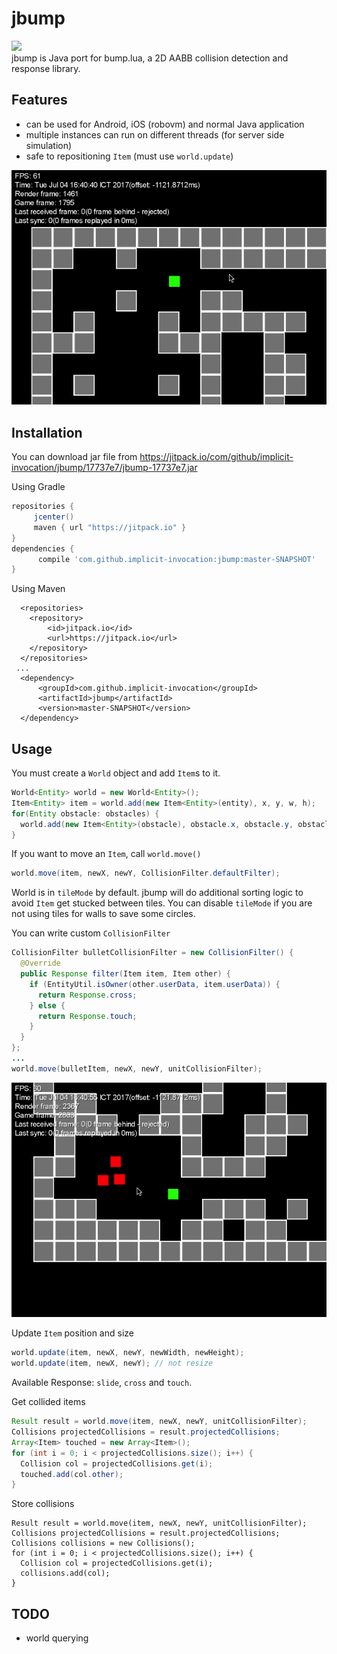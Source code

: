 # jbump

[![](https://jitpack.io/v/implicit-invocation/jbump.svg)](https://jitpack.io/#implicit-invocation/jbump)  
jbump is Java port for bump.lua, a 2D AABB collision detection and response library.

## Features
- can be used for Android, iOS (robovm) and normal Java application
- multiple instances can run on different threads (for server side simulation)
- safe to repositioning `Item` (must use `world.update`)

![Tile](images/tile.gif?raw=true "tile")

## Installation

You can download jar file from https://jitpack.io/com/github/implicit-invocation/jbump/17737e7/jbump-17737e7.jar

Using Gradle

 ```gradle
 repositories { 
      jcenter()
      maven { url "https://jitpack.io" }
 }
 dependencies {
       compile 'com.github.implicit-invocation:jbump:master-SNAPSHOT'
 }
 ```  

Using Maven

```maven
  <repositories>
    <repository>
        <id>jitpack.io</id>
        <url>https://jitpack.io</url>
    </repository>
  </repositories>
 ...
  <dependency>
      <groupId>com.github.implicit-invocation</groupId>
      <artifactId>jbump</artifactId>
      <version>master-SNAPSHOT</version>
  </dependency>

```

## Usage

You must create a `World` object and add `Item`s to it.

```Java
World<Entity> world = new World<Entity>();
Item<Entity> item = world.add(new Item<Entity>(entity), x, y, w, h);
for(Entity obstacle: obstacles) {
  world.add(new Item<Entity>(obstacle), obstacle.x, obstacle.y, obstacle.w, obstacle.h);
}
```

If you want to move an `Item`, call `world.move()`

```Java
world.move(item, newX, newY, CollisionFilter.defaultFilter);
```

World is in `tileMode` by default. jbump will do additional sorting logic to avoid `Item` get stucked between tiles.
You can disable `tileMode` if you are not using tiles for walls to save some circles.

You can write custom `CollisionFilter`

```Java
CollisionFilter bulletCollisionFilter = new CollisionFilter() {
  @Override
  public Response filter(Item item, Item other) {
    if (EntityUtil.isOwner(other.userData, item.userData)) {
      return Response.cross;
    } else {
      return Response.touch;
    }
  }
};
...
world.move(bulletItem, newX, newY, unitCollisionFilter);
```

![Bullet](images/shoot.gif?raw=true "bullet")

Update `Item` position and size
```Java
world.update(item, newX, newY, newWidth, newHeight);
world.update(item, newX, newY); // not resize
```

Available Response: `slide`, `cross` and `touch`.

Get collided items
```Java
Result result = world.move(item, newX, newY, unitCollisionFilter);
Collisions projectedCollisions = result.projectedCollisions;
Array<Item> touched = new Array<Item>();
for (int i = 0; i < projectedCollisions.size(); i++) {
  Collision col = projectedCollisions.get(i);
  touched.add(col.other);
}
```

Store collisions
```
Result result = world.move(item, newX, newY, unitCollisionFilter);
Collisions projectedCollisions = result.projectedCollisions;
Collisions collisions = new Collisions();
for (int i = 0; i < projectedCollisions.size(); i++) {
  Collision col = projectedCollisions.get(i);
  collisions.add(col);
}
```

## TODO

- world querying
